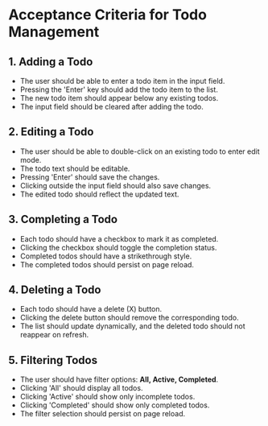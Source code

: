 # Acceptance Criteria for Todo Management

## 1. Adding a Todo

- The user should be able to enter a todo item in the input field.
- Pressing the 'Enter' key should add the todo item to the list.
- The new todo item should appear below any existing todos.
- The input field should be cleared after adding the todo.

## 2. Editing a Todo

- The user should be able to double-click on an existing todo to enter edit mode.
- The todo text should be editable.
- Pressing 'Enter' should save the changes.
- Clicking outside the input field should also save changes.
- The edited todo should reflect the updated text.

## 3. Completing a Todo

- Each todo should have a checkbox to mark it as completed.
- Clicking the checkbox should toggle the completion status.
- Completed todos should have a strikethrough style.
- The completed todos should persist on page reload.

## 4. Deleting a Todo

- Each todo should have a delete (X) button.
- Clicking the delete button should remove the corresponding todo.
- The list should update dynamically, and the deleted todo should not reappear on refresh.

## 5. Filtering Todos

- The user should have filter options: **All, Active, Completed**.
- Clicking 'All' should display all todos.
- Clicking 'Active' should show only incomplete todos.
- Clicking 'Completed' should show only completed todos.
- The filter selection should persist on page reload.
